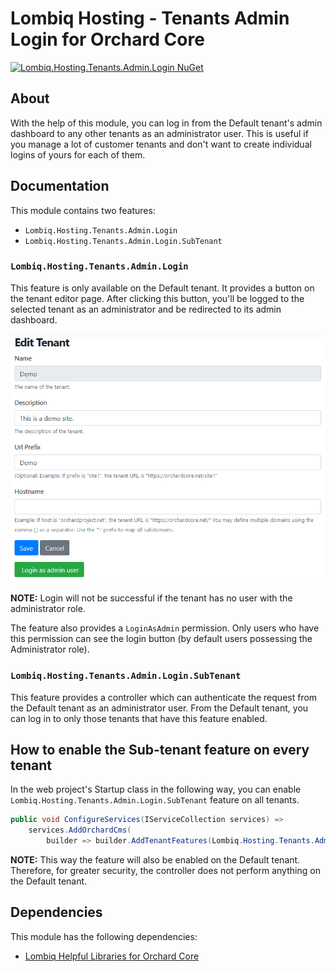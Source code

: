 # Lombiq Hosting - Tenants Admin Login for Orchard Core



[![Lombiq.Hosting.Tenants.Admin.Login NuGet](https://img.shields.io/nuget/v/Lombiq.Hosting.Tenants.Admin.Login?label=Lombiq.Hosting.Tenants.Admin.Login)](https://www.nuget.org/packages/Lombiq.Hosting.Tenants.Admin.Login/)


## About

With the help of this module, you can log in from the Default tenant's admin dashboard to any other tenants as an administrator user. This is useful if you manage a lot of customer tenants and don't want to create individual logins of yours for each of them.


## Documentation

This module contains two features:
- `Lombiq.Hosting.Tenants.Admin.Login`
- `Lombiq.Hosting.Tenants.Admin.Login.SubTenant`


### `Lombiq.Hosting.Tenants.Admin.Login`

This feature is only available on the Default tenant. It provides a button on the tenant editor page. After clicking this button, you'll be logged to the selected tenant as an administrator and be redirected to its admin dashboard.

![Tenant's editor page with Login as admin user button.](Docs/Attachments/TenantsEditorPageWithLoginAsAdminUserButton.png)

**NOTE:**  Login will not be successful if the tenant has no user with the administrator role.

The feature also provides a `LoginAsAdmin` permission. Only users who have this permission can see the login button (by default users possessing the Administrator role).


### `Lombiq.Hosting.Tenants.Admin.Login.SubTenant`

This feature provides a controller which can authenticate the request from the Default tenant as an administrator user. From the Default tenant, you can log in to only those tenants that have this feature enabled.


## How to enable the Sub-tenant feature on every tenant

In the web project's Startup class in the following way, you can enable `Lombiq.Hosting.Tenants.Admin.Login.SubTenant` feature on all tenants.

```csharp
public void ConfigureServices(IServiceCollection services) =>
    services.AddOrchardCms(
        builder => builder.AddTenantFeatures(Lombiq.Hosting.Tenants.Admin.Login.Constants.FeatureNames.SubTenant));
```

**NOTE:**  This way the feature will also be enabled on the Default tenant. Therefore, for greater security, the controller does not perform anything on the Default tenant.


## Dependencies 

This module has the following dependencies:

- [Lombiq Helpful Libraries for Orchard Core](https://github.com/Lombiq/Helpful-Libraries)
